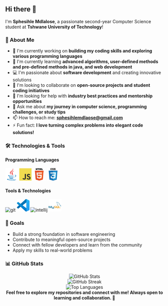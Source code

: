 ## Hi there 👋

I'm **Sphesihle Mdlalose**, a passionate second-year Computer Science student at **Tshwane University of Technology**! 

### 🚀 About Me
- 🔭 I'm currently working on **building my coding skills and exploring various programming languages**
- 🌱 I'm currently learning **advanced algorithms, user-defined methods and pre-defined methods in java, and web development**
- 💻 I'm passionate about **software development** and creating innovative solutions
- 👯 I'm looking to collaborate on **open-source projects and student coding initiatives**
- 🤔 I'm looking for help with **industry best practices and mentorship opportunities**
- 💬 Ask me about **my journey in computer science, programming challenges, or study tips**
- 📫 How to reach me: **sphesihlemdlaose@gmail.com**
- ⚡ Fun fact: **I love turning complex problems into elegant code solutions!**

### 🛠️ Technologies & Tools

#### Programming Languages
<p align="left">
  <img src="https://raw.githubusercontent.com/devicons/devicon/master/icons/java/java-original.svg" alt="java" width="40" height="40"/>
  <img src="https://raw.githubusercontent.com/devicons/devicon/master/icons/javascript/javascript-original.svg" alt="javascript" width="40" height="40"/>
  <img src="https://raw.githubusercontent.com/devicons/devicon/master/icons/html5/html5-original-wordmark.svg" alt="html5" width="40" height="40"/>
  <img src="https://raw.githubusercontent.com/devicons/devicon/master/icons/css3/css3-original-wordmark.svg" alt="css3" width="40" height="40"/>
</p>

#### Tools & Technologies
<p align="left">
  <img src="https://www.vectorlogo.zone/logos/git-scm/git-scm-icon.svg" alt="git" width="40" height="40"/>
  <img src="https://raw.githubusercontent.com/devicons/devicon/master/icons/vscode/vscode-original.svg" alt="vscode" width="40" height="40"/>
  <img src="https://resources.jetbrains.com/storage/products/intellij-idea/img/meta/intellij-idea_logo_300x300.png" alt="intellij" width="40" height="40"/>
  <img src="https://raw.githubusercontent.com/devicons/devicon/master/icons/mysql/mysql-original-wordmark.svg" alt="mysql" width="40" height="40"/>
</p>

### 🎯 Goals
- Build a strong foundation in software engineering
- Contribute to meaningful open-source projects
- Connect with fellow developers and learn from the community
- Apply my skills to real-world problems

### 📊 GitHub Stats

<div align="center">
  <img src="https://github-readme-stats.vercel.app/api?username=madlula03&show_icons=true&theme=radical&hide_border=true&count_private=true" alt="GitHub Stats" />
</div>

<div align="center">
  <img src="https://github-readme-streak-stats.herokuapp.com/?user=madlula03&theme=radical&hide_border=true" alt="GitHub Streak" />
</div>

<div align="center">
  <img src="https://github-readme-stats.vercel.app/api/top-langs/?username=madlula03&layout=compact&theme=radical&hide_border=true" alt="Top Languages" />
</div>

<div align="center">
  <b>Feel free to explore my repositories and connect with me! Always open to learning and collaboration. 🌟</b>
</div>
